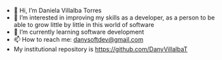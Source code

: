 - 👋 Hi, I’m Daniela Villalba Torres
- 👀 I’m interested in improving my skills as a developer, as a person to be able to grow little by little in this world of software
- 🌱 I’m currently learning software development
- 📫 How to reach me: danysoftdev@gmail.com
- My institutional repository is https://github.com/DanyVillalbaT

<!---
Danysoftdev/Danysoftdev is a ✨ special ✨ repository because its `README.md` (this file) appears on your GitHub profile.
You can click the Preview link to take a look at your changes.
--->
